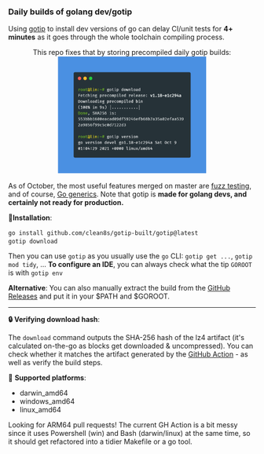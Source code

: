 ### Daily builds of golang dev/gotip 

Using [gotip](https://pkg.go.dev/golang.org/dl/gotip) to install dev versions of go can delay
CI/unit tests for **4+ minutes**
as it goes through the whole toolchain compiling process. 

<p align="center">
  This repo fixes that by storing precompiled daily gotip builds: <br/>
  <img src="./gotip-scr.png" width="60%" />
</p>

As of October, the most useful features merged on master are [fuzz testing](https://go.dev/blog/fuzz-beta), and of course, [Go generics](https://github.com/golang/go/labels/generics). Note that gotip is **made for golang devs, and certainly not ready for production.**

💾**Installation**:
```bash
go install github.com/clean8s/gotip-built/gotip@latest
gotip download
```
Then you can use `gotip` as you usually use the `go` CLI: `gotip get ...`, `gotip mod tidy`, ... **To configure an IDE**, you can always check what the tip `GOROOT` is with `gotip env`

**Alternative**: You can also manually extract the build from the [GitHub Releases](https://github.com/clean8s/gotip-built/releases) and put it in your $PATH and $GOROOT.

---

**🔒 Verifying download hash**:

The `download` command outputs
the SHA-256 hash of the lz4 artifact (it's calculated on-the-go as blocks get downloaded & uncompressed).
You can check whether it matches the artifact generated by
the [GitHub Action](https://github.com/clean8s/gotip-built/actions/workflows/gotip-dw.yml) - as well as verify the build steps.

🚀 **Supported platforms**:

* darwin_amd64
* windows_amd64
* linux_amd64
 
Looking for ARM64 pull requests! The current GH Action is a bit messy since it uses Powershell (win) and Bash (darwin/linux) at the same time, so it should get refactored into a tidier Makefile or a go tool.
